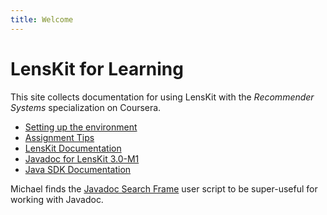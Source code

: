 ```yaml
---
title: Welcome
---
```


# LensKit for Learning

This site collects documentation for using LensKit with the *Recommender Systems* specialization on Coursera.

- [Setting up the environment](setup.html)
- [Assignment Tips](tips.html)
- [LensKit Documentation](documentation/)
- [Javadoc for LensKit 3.0-M1](apidocs/)
- [Java SDK Documentation](http://docs.oracle.com/javase/8/docs/api/)

Michael finds the [Javadoc Search Frame](https://greasyfork.org/en/scripts/3758-javadoc-search-frame) user script to be super-useful for working with Javadoc.
